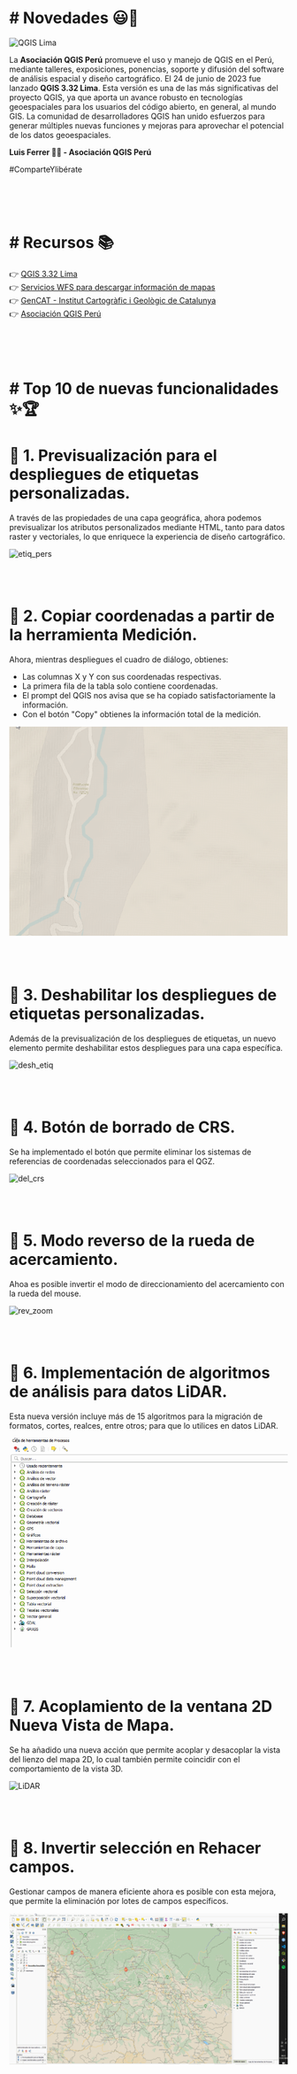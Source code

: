 <h1># Novedades 😃🎁 </h1>

![QGIS Lima](https://www.qgis.org/es/_static/images/qgisorg_banner332.png?t=jun2023)

La <b>**Asociación QGIS Perú**</b> promueve el uso y manejo de QGIS en el Perú, mediante talleres, exposiciones, ponencias, soporte y difusión del software de análisis espacial y diseño cartográfico. El 24 de junio de 2023 fue lanzado <b>QGIS 3.32 Lima</b>. Esta versión es una de las más significativas del proyecto QGIS, ya que aporta un avance robusto en tecnologías geoespaciales para los usuarios del código abierto, en general, al mundo GIS. La comunidad de desarrolladores QGIS han unido esfuerzos para generar múltiples nuevas funciones y mejoras para aprovechar el potencial de los datos geoespaciales.
<br />

**Luis Ferrer 👨‍💻 - Asociación QGIS Perú**

#ComparteYlibérate

<br />
<br />
<br />

<h1># Recursos 📚</h1>

 👉 [QGIS 3.32 Lima](https://qgis.org/es/site/forusers/download.html)
 <br />
 👉 [Servicios WFS para descargar información de mapas](https://www.geoidep.gob.pe/catalogo-nacional-de-servicios-web/servicios-de-publicacion-de-objetos-wfs)
 <br />
  👉 [GenCAT - Institut Cartogràfic i Geològic de Catalunya](https://www.icgc.cat/es/Administracion-y-empresa/Descargas/Elevaciones/Datos-lidar)
 <br />
 👉 [Asociación QGIS Perú](https://qgis.pe)
 
<br />
<br />
<br />

 <h1># Top 10 de nuevas funcionalidades ✨🏆</h1>

<h1>📌 1. Previsualización para el despliegues de etiquetas personalizadas.</h1>

A través de las propiedades de una capa geográfica, ahora podemos previsualizar los atributos personalizados mediante HTML, tanto para datos raster y vectoriales, lo que enriquece la experiencia de diseño cartográfico.

![etiq_pers](gifs/1_etiq_pers.gif)

<br />
<br />


<h1>📌 2. Copiar coordenadas a partir de la herramienta Medición.</h1>

Ahora, mientras despliegues el cuadro de diálogo, obtienes:
- Las columnas X y Y con sus coordenadas respectivas.
- La primera fila de la tabla solo contiene coordenadas.
- El prompt del QGIS nos avisa que se ha copiado satisfactoriamente la información.
- Con el botón "Copy" obtienes la información total de la medición.

![copy_coord](gifs/2_CopyCoord.gif)

<br />
<br />


<h1>📌 3. Deshabilitar los despliegues de etiquetas personalizadas.</h1>

Además de la previsualización de los despliegues de etiquetas, un nuevo elemento permite deshabilitar estos despliegues para una capa específica.

![desh_etiq](gifs/3_DeshEtiq.gif)

<br />
<br />


<h1>📌 4. Botón de borrado de CRS.</h1>

Se ha implementado el botón que permite eliminar los sistemas de referencias de coordenadas seleccionados para el QGZ.

![del_crs](gifs/4_del_crs.gif)

<br />
<br />


<h1>📌 5. Modo reverso de la rueda de acercamiento.</h1>

Ahoa es posible invertir el modo de direccionamiento del acercamiento con la rueda del mouse.

![rev_zoom](gifs/5_rev_zoom.gif)

<br />
<br />


<h1>📌 6. Implementación de algoritmos de análisis para datos LiDAR.</h1>

Esta nueva versión incluye más de 15 algoritmos para la migración de formatos, cortes, realces, entre otros; para que lo utilices en datos LiDAR.

![LiDAR](gifs/6_lidar.gif)

<br />
<br />


<h1>📌 7. Acoplamiento de la ventana 2D Nueva Vista de Mapa.</h1>

Se ha añadido una nueva acción que permite acoplar y desacoplar la vista del lienzo del mapa 2D, lo cual también permite coincidir con el comportamiento de la vista 3D.

![LiDAR](gifs/7_acopl.gif)

<br />
<br />

<h1>📌 8. Invertir selección en Rehacer campos.</h1>

Gestionar campos de manera eficiente ahora es posible con esta mejora, que permite la eliminación por lotes de campos específicos.

![rehac_camp](gifs/8_rehac_camp.gif)

<br />
<br />
